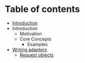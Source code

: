 # Table of contents

* [Introduction](README.md)
* Introduction
  * Motivation
  * Core Concepts
    * Examples
* [Writing adapters](writing-adapters/README.md)
  * [Request objects](writing-adapters/untitled.md)

